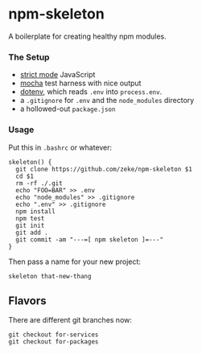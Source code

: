 # npm-skeleton

A boilerplate for creating healthy npm modules.

### The Setup

- [strict mode](http://stackoverflow.com/questions/1335851/what-does-use-strict-do-in-javascript-and-what-is-the-reasoning-behind-it) JavaScript
- [mocha](visionmedia.github.io/mocha/) test harness with nice output
- [dotenv](https://github.com/bkeepers/dotenv), which reads `.env` into `process.env`.
- a `.gitignore` for `.env` and the `node_modules` directory
- a hollowed-out `package.json`

### Usage

Put this in `.bashrc` or whatever:

```
skeleton() {
  git clone https://github.com/zeke/npm-skeleton $1
  cd $1
  rm -rf ./.git
  echo "FOO=BAR" >> .env
  echo "node_modules" >> .gitignore
  echo ".env" >> .gitignore
  npm install
  npm test
  git init
  git add .
  git commit -am "---=[ npm skeleton ]=---"
}
```

Then pass a name for your new project:

```
skeleton that-new-thang
```

## Flavors

There are different git branches now:

```
git checkout for-services
git checkout for-packages
```
